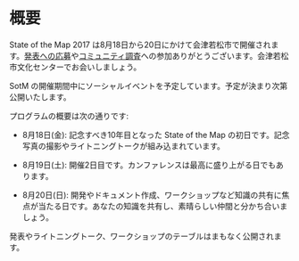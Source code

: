 # 概要

State of the Map 2017 は8月18日から20日にかけて会津若松市で開催されます。[発表への応募](https://blog.openstreetmap.org/2017/02/16/propose-your-session-to-state-of-the-map-2017/)や[コミュニティ調査](https://blog.openstreetmap.org/2017/04/11/community-survey-for-the-state-of-the-map-2017-program/)への参加ありがとうございます。会津若松市文化センターでお会いしましょう。

SotM の開催期間中にソーシャルイベントを予定しています。予定が決まり次第公開いたします。

プログラムの概要は次の通りです:

- 8月18日(金): 記念すべき10年目となった State of the Map の初日です。記念写真の撮影やライトニングトークが組み込まれています。

- 8月19日(土): 開催2日目です。カンファレンスは最高に盛り上がる日でもあります。

- 8月20日(日): 開発やドキュメント作成、ワークショップなど知識の共有に焦点が当たる日です。あなたの知識を共有し、素晴らしい仲間と分かち合いましょう。

発表やライトニングトーク、ワークショップのテーブルはまもなく公開されます。

